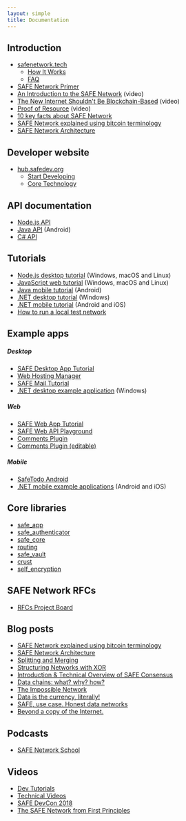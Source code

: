 ```yaml
---
layout: simple
title: Documentation
---
```


## Introduction

- [safenetwork.tech](https://safenetwork.tech/)
  - [How It Works](https://safenetwork.tech/how-it-works/)
  - [FAQ](https://safenetwork.tech/faq/)
- [SAFE Network Primer](https://safenetworkprimer.com/)
- [An Introduction to the SAFE Network](https://www.youtube.com/watch?v=U1ffmf6z50E) (video)
- [The New Internet Shouldn't Be Blockchain-Based](https://www.youtube.com/watch?v=i-RLdU8Y0Qc) (video)
- [Proof of Resource](https://www.youtube.com/watch?v=rdczpOlLaVk) (video)
- [10 key facts about SAFE Network](https://safenetforum.org/t/10-key-facts-about-safe-network/12948)
- [SAFE Network explained using bitcoin terminology](https://safe-network-explained.github.io/safe-for-bitcoiners)
- [SAFE Network Architecture](https://safe-network-explained.github.io/architecture)

## Developer website

- [hub.safedev.org](https://hub.safedev.org/)
  - [Start Developing](https://hub.safedev.org/start_developing)
  - [Core Technology](https://hub.safedev.org/core_technology)

## API documentation

- [Node.js API](https://docs.maidsafe.net/safe_app_nodejs/)
- [Java API](https://docs.maidsafe.net/safe_app_java/) (Android)
- [C# API](https://docs.maidsafe.net/safe_app_csharp/api/index.html)

## Tutorials

- [Node.js desktop tutorial](https://hub.safedev.org/platform/nodejs/) (Windows, macOS and Linux)
- [JavaScript web tutorial](https://hub.safedev.org/platform/web/) (Windows, macOS and Linux)
- [Java mobile tutorial](https://hub.safedev.org/platform/android/) (Android)
- [.NET desktop tutorial](https://hub.safedev.org/platform/dotnet/) (Windows)
- [.NET mobile tutorial](https://hub.safedev.org/platform/xamarin/) (Android and iOS)
- [How to run a local test network](https://forum.safedev.org/t/how-to-run-a-local-test-network/842)

## Example apps

##### Desktop

- [SAFE Desktop App Tutorial](https://github.com/maidsafe/safe_examples/tree/master/safe_app_electron_quick_start)
- [Web Hosting Manager](https://github.com/maidsafe/safe-web-hosting-manager-electron)
- [SAFE Mail Tutorial](https://github.com/maidsafe/safe_examples/tree/master/email_app)
- [.NET desktop example application](https://github.com/maidsafe/safe-getting-started-dotnet/tree/master/DesktopExample) (Windows)

##### Web

- [SAFE Web App Tutorial](https://github.com/maidsafe/safe_examples/tree/master/safe_web_app_quick_start)
- [SAFE Web API Playground](https://github.com/maidsafe/safe_examples/tree/master/safe_web_api_playground)
- [Comments Plugin](https://github.com/maidsafe/safe_examples/tree/master/non-editable-comments-web)
- [Comments Plugin (editable)](https://github.com/maidsafe/safe_examples/tree/master/editable-comments-web)

##### Mobile

- [SafeTodo Android](https://github.com/maidsafe/safe-getting-started-android)
- [.NET mobile example applications](https://github.com/maidsafe/safe-getting-started-dotnet/tree/master/MobileExample) (Android and iOS)

## Core libraries

- [safe_app](https://docs.rs/safe_app)
- [safe_authenticator](https://docs.rs/safe_authenticator)
- [safe_core](https://docs.rs/safe_core)
- [routing](https://docs.rs/routing/)
- [safe_vault](https://docs.rs/safe_vault)
- [crust](https://docs.rs/crust/)
- [self_encryption](https://docs.rs/self_encryption)

## SAFE Network RFCs

- [RFCs Project Board](https://github.com/maidsafe/rfcs/projects/1)

## Blog posts

- [SAFE Network explained using bitcoin terminology](https://safe-network-explained.github.io/safe-for-bitcoiners)
- [SAFE Network Architecture](https://safe-network-explained.github.io/architecture)
- [Splitting and Merging](https://safe-network-explained.github.io/splits-and-merges)
- [Structuring Networks with XOR](https://blog.maidsafe.net/2016/05/27/structuring-networks-with-xor/)
- [Introduction & Technical Overview of SAFE Consensus](https://blog.maidsafe.net/2016/06/23/introduction-technical-overview-of-safe-consensus/)
- [Data chains: what? why? how?](https://metaquestions.me/2016/07/20/data-chains-what-why-how/)
- [The Impossible Network](https://metaquestions.me/2017/08/12/the-impossible-network/)
- [Data is the currency, literally!](https://metaquestions.me/2017/08/15/data-is-the-currency-literally/)
- [SAFE, use case. Honest data networks](https://metaquestions.me/2017/08/21/safe-use-case-honest-data-networks/)
- [Beyond a copy of the Internet.](https://metaquestions.me/2017/09/06/connecting-ideas-and-providing-much-needed-solutions/)

## Podcasts

- [SAFE Network School](https://safecrossroads.net/safe-network-school/)

## Videos

- [Dev Tutorials](https://www.youtube.com/playlist?list=PL7GqwP0KrKTqUnDNNP7-LoVmXYgMSog7T)
- [Technical Videos](https://www.youtube.com/playlist?list=PL7GqwP0KrKTpDLsQwk_gixasgCcUuL9H5)
- [SAFE DevCon 2018](https://www.youtube.com/playlist?list=PLvHzGPR8ljQQ8VeWfAR_Tz3__sX41pHMB)
- [The SAFE Network from First Principles](https://www.youtube.com/playlist?list=PLiYqQVdgdw_sSDkdIZzDRQR9xZlsukIxD)
